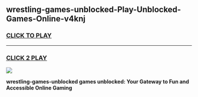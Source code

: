 
## wrestling-games-unblocked-Play-Unblocked-Games-Online-v4knj
<h3>
<a href="https://premium76.site?title=wrestling-games-unblocked&ref=25A">CLICK TO PLAY</a></h3>
<hr>

<h3>
<a href="https://premium76.site?title=wrestling-games-unblocked&ref=25A">CLICK 2 PLAY</a>
  
</h3>

<a href="https://premium76.site?title=wrestling-games-unblocked&ref=25A"><img src="https://clearcache.store/games.png"></a>


**wrestling-games-unblocked games unblocked: Your Gateway to Fun and Accessible Online Gaming**
